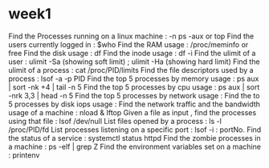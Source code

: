 # week1
Find the Processes running on a linux machine : -n ps -aux or top 
Find the users currently logged in : $who
Find the RAM usage : /proc/meminfo or free
Find the disk usage : df
Find the inode usage : df -i
Find the ulimit of a user : ulimit -Sa (showing soft limit) ; ulimit -Ha (showing hard limit)
Find the ulimit of a process : cat /proc/PID/limits
Find the file descriptors used by a process : lsof -a -p PID
Find the top 5 processes by memory usage : ps aux | sort -nk +4 | tail -n 5
Find the top 5 processes by cpu usage : ps aux | sort -nrk 3,3 | head -n 5
Find the top 5 processes by network usage : 
Find the to 5 processes by disk iops usage :
Find the network traffic and the bandwidth usage of a machine : nload & Iftop 
Given a file as input , find the processes using that file : lsof /dev/null
List files opened by a process : ls -l /proc/PID/fd
List processes listening on a specific port : lsof -i : portNo.
Find the status of a service : systemctl status httpd
Find the zombie processes in a machine : ps -elf | grep Z
Find the environment variables set on a machine : printenv
